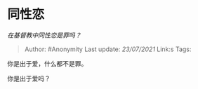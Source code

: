 # 同性恋
*在基督教中同性恋是罪吗？*

> Author: #Anonymity
> Last update: *23/07/2021* 
> Link:s
> Tags:  



你是出于爱，什么都不是罪。

你是出于爱吗？




